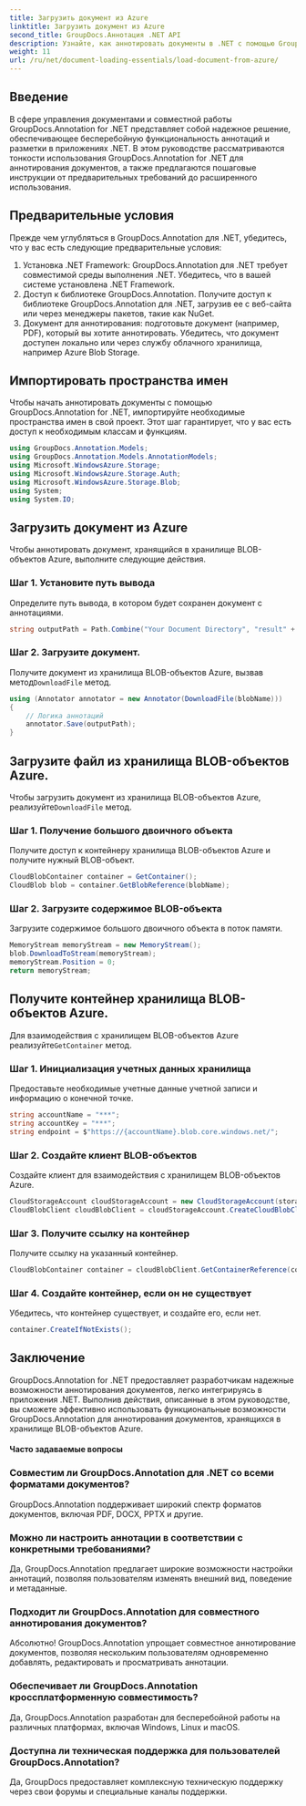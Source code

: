 ```yaml
---
title: Загрузить документ из Azure
linktitle: Загрузить документ из Azure
second_title: GroupDocs.Аннотация .NET API
description: Узнайте, как аннотировать документы в .NET с помощью GroupDocs.Annotation. Пошаговое руководство по плавной интеграции с хранилищем BLOB-объектов Azure.
weight: 11
url: /ru/net/document-loading-essentials/load-document-from-azure/
---
```

## Введение
В сфере управления документами и совместной работы GroupDocs.Annotation for .NET представляет собой надежное решение, обеспечивающее бесперебойную функциональность аннотаций и разметки в приложениях .NET. В этом руководстве рассматриваются тонкости использования GroupDocs.Annotation for .NET для аннотирования документов, а также предлагаются пошаговые инструкции от предварительных требований до расширенного использования.
## Предварительные условия
Прежде чем углубляться в GroupDocs.Annotation для .NET, убедитесь, что у вас есть следующие предварительные условия:
1. Установка .NET Framework: GroupDocs.Annotation для .NET требует совместимой среды выполнения .NET. Убедитесь, что в вашей системе установлена .NET Framework.
2. Доступ к библиотеке GroupDocs.Annotation. Получите доступ к библиотеке GroupDocs.Annotation для .NET, загрузив ее с веб-сайта или через менеджеры пакетов, такие как NuGet.
3. Документ для аннотирования: подготовьте документ (например, PDF), который вы хотите аннотировать. Убедитесь, что документ доступен локально или через службу облачного хранилища, например Azure Blob Storage.

## Импортировать пространства имен
Чтобы начать аннотировать документы с помощью GroupDocs.Annotation for .NET, импортируйте необходимые пространства имен в свой проект. Этот шаг гарантирует, что у вас есть доступ к необходимым классам и функциям.
```csharp
using GroupDocs.Annotation.Models;
using GroupDocs.Annotation.Models.AnnotationModels;
using Microsoft.WindowsAzure.Storage;
using Microsoft.WindowsAzure.Storage.Auth;
using Microsoft.WindowsAzure.Storage.Blob;
using System;
using System.IO;
```

## Загрузить документ из Azure
Чтобы аннотировать документ, хранящийся в хранилище BLOB-объектов Azure, выполните следующие действия.
### Шаг 1. Установите путь вывода
Определите путь вывода, в котором будет сохранен документ с аннотациями.
```csharp
string outputPath = Path.Combine("Your Document Directory", "result" + Path.GetExtension("input.pdf"));
```
### Шаг 2. Загрузите документ.
 Получите документ из хранилища BLOB-объектов Azure, вызвав метод`DownloadFile` метод.
```csharp
using (Annotator annotator = new Annotator(DownloadFile(blobName)))
{
    // Логика аннотаций
    annotator.Save(outputPath);
}
```
## Загрузите файл из хранилища BLOB-объектов Azure.
 Чтобы загрузить документ из хранилища BLOB-объектов Azure, реализуйте`DownloadFile` метод.
### Шаг 1. Получение большого двоичного объекта
Получите доступ к контейнеру хранилища BLOB-объектов Azure и получите нужный BLOB-объект.
```csharp
CloudBlobContainer container = GetContainer();
CloudBlob blob = container.GetBlobReference(blobName);
```
### Шаг 2. Загрузите содержимое BLOB-объекта
Загрузите содержимое большого двоичного объекта в поток памяти.
```csharp
MemoryStream memoryStream = new MemoryStream();
blob.DownloadToStream(memoryStream);
memoryStream.Position = 0;
return memoryStream;
```
## Получите контейнер хранилища BLOB-объектов Azure.
 Для взаимодействия с хранилищем BLOB-объектов Azure реализуйте`GetContainer` метод.
### Шаг 1. Инициализация учетных данных хранилища
Предоставьте необходимые учетные данные учетной записи и информацию о конечной точке.
```csharp
string accountName = "***";
string accountKey = "***";
string endpoint = $"https://{accountName}.blob.core.windows.net/";
```
### Шаг 2. Создайте клиент BLOB-объектов
Создайте клиент для взаимодействия с хранилищем BLOB-объектов Azure.
```csharp
CloudStorageAccount cloudStorageAccount = new CloudStorageAccount(storageCredentials, new Uri(endpoint), null, null, null);
CloudBlobClient cloudBlobClient = cloudStorageAccount.CreateCloudBlobClient();
```
### Шаг 3. Получите ссылку на контейнер
Получите ссылку на указанный контейнер.
```csharp
CloudBlobContainer container = cloudBlobClient.GetContainerReference(containerName);
```
### Шаг 4. Создайте контейнер, если он не существует
Убедитесь, что контейнер существует, и создайте его, если нет.
```csharp
container.CreateIfNotExists();
```

## Заключение
GroupDocs.Annotation for .NET предоставляет разработчикам надежные возможности аннотирования документов, легко интегрируясь в приложения .NET. Выполнив действия, описанные в этом руководстве, вы сможете эффективно использовать функциональные возможности GroupDocs.Annotation для аннотирования документов, хранящихся в хранилище BLOB-объектов Azure.
#### Часто задаваемые вопросы
### Совместим ли GroupDocs.Annotation для .NET со всеми форматами документов?
GroupDocs.Annotation поддерживает широкий спектр форматов документов, включая PDF, DOCX, PPTX и другие.
### Можно ли настроить аннотации в соответствии с конкретными требованиями?
Да, GroupDocs.Annotation предлагает широкие возможности настройки аннотаций, позволяя пользователям изменять внешний вид, поведение и метаданные.
### Подходит ли GroupDocs.Annotation для совместного аннотирования документов?
Абсолютно! GroupDocs.Annotation упрощает совместное аннотирование документов, позволяя нескольким пользователям одновременно добавлять, редактировать и просматривать аннотации.
### Обеспечивает ли GroupDocs.Annotation кроссплатформенную совместимость?
Да, GroupDocs.Annotation разработан для бесперебойной работы на различных платформах, включая Windows, Linux и macOS.
### Доступна ли техническая поддержка для пользователей GroupDocs.Annotation?
Да, GroupDocs предоставляет комплексную техническую поддержку через свои форумы и специальные каналы поддержки.